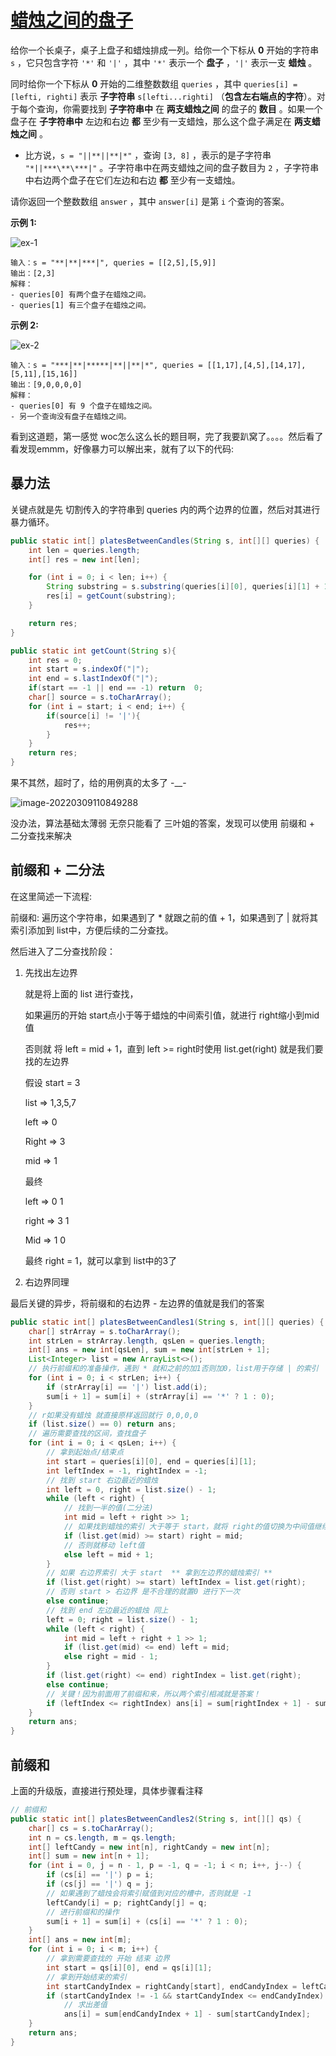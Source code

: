 # [蜡烛之间的盘子](https://leetcode-cn.com/problems/plates-between-candles/)

给你一个长桌子，桌子上盘子和蜡烛排成一列。给你一个下标从 **0** 开始的字符串 `s` ，它只包含字符 `'*'` 和 `'|'` ，其中 `'*'` 表示一个 **盘子** ，`'|'` 表示一支 **蜡烛** 。

同时给你一个下标从 **0** 开始的二维整数数组 `queries` ，其中 `queries[i] = [lefti, righti]` 表示 **子字符串** `s[lefti...righti]` （**包含左右端点的字符**）。对于每个查询，你需要找到 **子字符串中** 在 **两支蜡烛之间** 的盘子的 **数目** 。如果一个盘子在 **子字符串中** 左边和右边 **都** 至少有一支蜡烛，那么这个盘子满足在 **两支蜡烛之间** 。

- 比方说，`s = "||**||**|*"` ，查询 `[3, 8]` ，表示的是子字符串 `"*||***\**\***|"` 。子字符串中在两支蜡烛之间的盘子数目为 `2` ，子字符串中右边两个盘子在它们左边和右边 **都** 至少有一支蜡烛。

请你返回一个整数数组 `answer` ，其中 `answer[i]` 是第 `i` 个查询的答案。

 

**示例 1:**

![ex-1](http://image.tinx.top/ex-1.png)

```
输入：s = "**|**|***|", queries = [[2,5],[5,9]]
输出：[2,3]
解释：
- queries[0] 有两个盘子在蜡烛之间。
- queries[1] 有三个盘子在蜡烛之间。
```

**示例 2:**

![ex-2](http://image.tinx.top/ex-2.png)

```
输入：s = "***|**|*****|**||**|*", queries = [[1,17],[4,5],[14,17],[5,11],[15,16]]
输出：[9,0,0,0,0]
解释：
- queries[0] 有 9 个盘子在蜡烛之间。
- 另一个查询没有盘子在蜡烛之间。
```



看到这道题，第一感觉 woc怎么这么长的题目啊，完了我要趴窝了。。。。然后看了看发现emmm，好像暴力可以解出来，就有了以下的代码:

## 暴力法

关键点就是先 切割传入的字符串到 queries 内的两个边界的位置，然后对其进行暴力循环。

```java
public static int[] platesBetweenCandles(String s, int[][] queries) {
    int len = queries.length;
    int[] res = new int[len];

    for (int i = 0; i < len; i++) {
        String substring = s.substring(queries[i][0], queries[i][1] + 1);
        res[i] = getCount(substring);
    }

    return res;
}

public static int getCount(String s){
    int res = 0;
    int start = s.indexOf("|");
    int end = s.lastIndexOf("|");
    if(start == -1 || end == -1) return  0;
    char[] source = s.toCharArray();
    for (int i = start; i < end; i++) {
        if(source[i] != '|'){
            res++;
        }
    }
    return res;
}
```

果不其然，超时了，给的用例真的太多了 -__-

![image-20220309110849288](http://image.tinx.top/image-20220309110849288.png)



没办法，算法基础太薄弱 无奈只能看了 三叶姐的答案，发现可以使用 前缀和 + 二分查找来解决

## 前缀和 + 二分法

在这里简述一下流程:

前缀和: 遍历这个字符串，如果遇到了 * 就跟之前的值 + 1，如果遇到了 | 就将其索引添加到 list中，方便后续的二分查找。

然后进入了二分查找阶段：

1. 先找出左边界

   就是将上面的 list 进行查找，

   如果遍历的开始 start点小于等于蜡烛的中间索引值，就进行 right缩小到mid值

   否则就 将 left = mid + 1，直到 left >= right时使用 list.get(right) 就是我们要找的左边界

   假设 start = 3

   list => 1,3,5,7

   left => 0

   Right => 3

   mid => 1

   最终

   left => 0 1

   right => 3 1

   Mid => 1 0

   最终 right = 1，就可以拿到 list中的3了

2. 右边界同理

最后关键的异步，将前缀和的右边界 - 左边界的值就是我们的答案

```java
public static int[] platesBetweenCandles1(String s, int[][] queries) {
    char[] strArray = s.toCharArray();
    int strLen = strArray.length, qsLen = queries.length;
    int[] ans = new int[qsLen], sum = new int[strLen + 1];
    List<Integer> list = new ArrayList<>();
    // 执行前缀和的准备操作，遇到 * 就和之前的加1否则加0，list用于存储 | 的索引
    for (int i = 0; i < strLen; i++) {
        if (strArray[i] == '|') list.add(i);
        sum[i + 1] = sum[i] + (strArray[i] == '*' ? 1 : 0);
    }
    // r如果没有蜡烛 就直接原样返回就行 0,0,0,0
    if (list.size() == 0) return ans;
    // 遍历需要查找的区间，查找盘子
    for (int i = 0; i < qsLen; i++) {
        // 拿到起始点/结束点
        int start = queries[i][0], end = queries[i][1];
        int leftIndex = -1, rightIndex = -1;
        // 找到 start 右边最近的蜡烛
        int left = 0, right = list.size() - 1;
        while (left < right) {
            // 找到一半的值(二分法)
            int mid = left + right >> 1;
            // 如果找到蜡烛的索引 大于等于 start，就将 right的值切换为中间值继续寻找
            if (list.get(mid) >= start) right = mid;
            // 否则就移动 left值
            else left = mid + 1;
        }
        // 如果 右边界索引 大于 start  ** 拿到左边界的蜡烛索引 **
        if (list.get(right) >= start) leftIndex = list.get(right);
        // 否则 start > 右边界 是不合理的就置0 进行下一次
        else continue;
        // 找到 end 左边最近的蜡烛 同上
        left = 0; right = list.size() - 1;
        while (left < right) {
            int mid = left + right + 1 >> 1;
            if (list.get(mid) <= end) left = mid;
            else right = mid - 1;
        }
        if (list.get(right) <= end) rightIndex = list.get(right);
        else continue;
        // 关键！因为前面用了前缀和来，所以两个索引相减就是答案！
        if (leftIndex <= rightIndex) ans[i] = sum[rightIndex + 1] - sum[leftIndex];
    }
    return ans;
}
```



## 前缀和

上面的升级版，直接进行预处理，具体步骤看注释

```java
// 前缀和
public static int[] platesBetweenCandles2(String s, int[][] qs) {
    char[] cs = s.toCharArray();
    int n = cs.length, m = qs.length;
    int[] leftCandy = new int[n], rightCandy = new int[n];
    int[] sum = new int[n + 1];
    for (int i = 0, j = n - 1, p = -1, q = -1; i < n; i++, j--) {
        if (cs[i] == '|') p = i;
        if (cs[j] == '|') q = j;
        // 如果遇到了蜡烛会将索引赋值到对应的槽中，否则就是 -1
        leftCandy[i] = p; rightCandy[j] = q;
        // 进行前缀和的操作
        sum[i + 1] = sum[i] + (cs[i] == '*' ? 1 : 0);
    }
    int[] ans = new int[m];
    for (int i = 0; i < m; i++) {
        // 拿到需要查找的 开始 结束 边界
        int start = qs[i][0], end = qs[i][1];
        // 拿到开始结束的索引
        int startCandyIndex = rightCandy[start], endCandyIndex = leftCandy[end];
        if (startCandyIndex != -1 && startCandyIndex <= endCandyIndex)
            // 求出差值
            ans[i] = sum[endCandyIndex + 1] - sum[startCandyIndex];
    }
    return ans;
}
```
